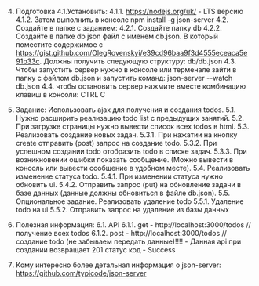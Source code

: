 4. Подготовка
    4.1.Установить:
        4.1.1. https://nodejs.org/uk/  - LTS версию
        4.1.2. Затем выполнить в консоле npm install -g json-server
    4.2. Создайте в папке с заданием:
        4.2.1. Создайте папку db
        4.2.2. Создайте в папке db json файл с именем db.json. В который поместите содержимое c https://gist.github.com/OlegRovenskyi/e39cd96baa9f3d4555eceaca5e91b33c. Должны получить следующую структуру: db/db.json
    4.3. Чтобы запустить сервер нужно в консоле или терменале зайти в папку с файлом db.json и запустить команд: json-server --watch db.json
    4.4. чтобы остановить сервер нажмите вместе комбинацию клавиш в консоли: CTRL C

5. Задание:
Использовать ajax для получения и создания todos.
    5.1. Нужно расширить реализацию todo list с предыдущих занятий.
    5.2. При загрузке страницы нужно вывести список всех todos в html.
    5.3. Реализовать создание новых задач. 
        5.3.1. При нажатии на кнопку create отправить (post) запрос на создание todo.
        5.3.2. При успешном создании todo отобразить todo в списке задач.
        5.3.3. При возникновении ошибки показать сообщение. (Можно вывести в консоль или вывести сообщение в удобном месте).
    5.4. Реализовать изменение статуса todo. 
        5.4.1. При изменении статуса нужно обновить ui. 
        5.4.2. Отправить запрос (put) на обновление задачи в базе данных (данные должны обновиться в файле db.json).
    5.5. Опциональное задание. Реализовать удаление todo
        5.5.1. Удаление todo на ui
        5.5.2. Отправить запрос на удаление из базы данных

6. Полезная информация:
    6.1. API
        6.1.1. get - http://localhost:3000/todos // получение всех todos
        6.1.2. post - http://localhost:3000/todos // создание todo (не забываем передать данные)!!!! - Данная api при создании возвращает 201 статус код - Success
        
7. Кому интересно более детальная информация о json-server: https://github.com/typicode/json-server

